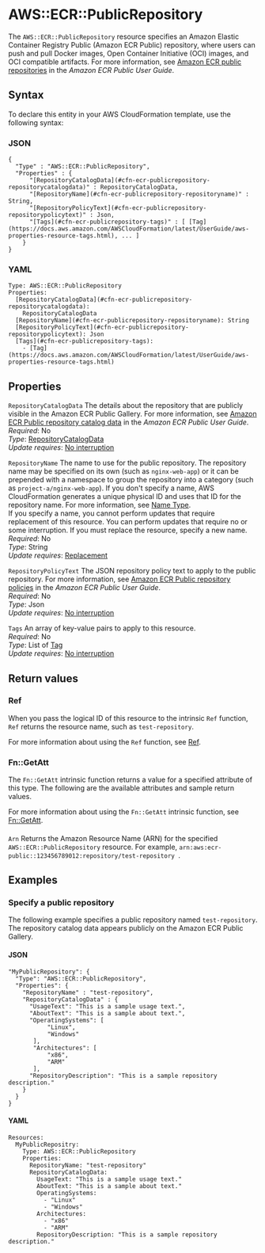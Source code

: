 # AWS::ECR::PublicRepository<a name="aws-resource-ecr-publicrepository"></a>

The `AWS::ECR::PublicRepository` resource specifies an Amazon Elastic Container Registry Public \(Amazon ECR Public\) repository, where users can push and pull Docker images, Open Container Initiative \(OCI\) images, and OCI compatible artifacts\. For more information, see [Amazon ECR public repositories](https://docs.aws.amazon.com/AmazonECR/latest/public/public-repositories.html) in the _Amazon ECR Public User Guide_\.

## Syntax<a name="aws-resource-ecr-publicrepository-syntax"></a>

To declare this entity in your AWS CloudFormation template, use the following syntax:

### JSON<a name="aws-resource-ecr-publicrepository-syntax.json"></a>

```
{
  "Type" : "AWS::ECR::PublicRepository",
  "Properties" : {
      "[RepositoryCatalogData](#cfn-ecr-publicrepository-repositorycatalogdata)" : RepositoryCatalogData,
      "[RepositoryName](#cfn-ecr-publicrepository-repositoryname)" : String,
      "[RepositoryPolicyText](#cfn-ecr-publicrepository-repositorypolicytext)" : Json,
      "[Tags](#cfn-ecr-publicrepository-tags)" : [ [Tag](https://docs.aws.amazon.com/AWSCloudFormation/latest/UserGuide/aws-properties-resource-tags.html), ... ]
    }
}
```

### YAML<a name="aws-resource-ecr-publicrepository-syntax.yaml"></a>

```
Type: AWS::ECR::PublicRepository
Properties:
  [RepositoryCatalogData](#cfn-ecr-publicrepository-repositorycatalogdata):
    RepositoryCatalogData
  [RepositoryName](#cfn-ecr-publicrepository-repositoryname): String
  [RepositoryPolicyText](#cfn-ecr-publicrepository-repositorypolicytext): Json
  [Tags](#cfn-ecr-publicrepository-tags):
    - [Tag](https://docs.aws.amazon.com/AWSCloudFormation/latest/UserGuide/aws-properties-resource-tags.html)
```

## Properties<a name="aws-resource-ecr-publicrepository-properties"></a>

`RepositoryCatalogData` <a name="cfn-ecr-publicrepository-repositorycatalogdata"></a>
The details about the repository that are publicly visible in the Amazon ECR Public Gallery\. For more information, see [Amazon ECR Public repository catalog data](https://docs.aws.amazon.com/AmazonECR/latest/public/public-repository-catalog-data.html) in the _Amazon ECR Public User Guide_\.  
_Required_: No  
_Type_: [RepositoryCatalogData](aws-properties-ecr-publicrepository-repositorycatalogdata.md)  
_Update requires_: [No interruption](https://docs.aws.amazon.com/AWSCloudFormation/latest/UserGuide/using-cfn-updating-stacks-update-behaviors.html#update-no-interrupt)

`RepositoryName` <a name="cfn-ecr-publicrepository-repositoryname"></a>
The name to use for the public repository\. The repository name may be specified on its own \(such as `nginx-web-app`\) or it can be prepended with a namespace to group the repository into a category \(such as `project-a/nginx-web-app`\)\. If you don't specify a name, AWS CloudFormation generates a unique physical ID and uses that ID for the repository name\. For more information, see [Name Type](https://docs.aws.amazon.com/AWSCloudFormation/latest/UserGuide/aws-properties-name.html)\.  
If you specify a name, you cannot perform updates that require replacement of this resource\. You can perform updates that require no or some interruption\. If you must replace the resource, specify a new name\.
_Required_: No  
_Type_: String  
_Update requires_: [Replacement](https://docs.aws.amazon.com/AWSCloudFormation/latest/UserGuide/using-cfn-updating-stacks-update-behaviors.html#update-replacement)

`RepositoryPolicyText` <a name="cfn-ecr-publicrepository-repositorypolicytext"></a>
The JSON repository policy text to apply to the public repository\. For more information, see [Amazon ECR Public repository policies](https://docs.aws.amazon.com/AmazonECR/latest/public/public-repository-policies.html) in the _Amazon ECR Public User Guide_\.  
_Required_: No  
_Type_: Json  
_Update requires_: [No interruption](https://docs.aws.amazon.com/AWSCloudFormation/latest/UserGuide/using-cfn-updating-stacks-update-behaviors.html#update-no-interrupt)

`Tags` <a name="cfn-ecr-publicrepository-tags"></a>
An array of key\-value pairs to apply to this resource\.  
_Required_: No  
_Type_: List of [Tag](https://docs.aws.amazon.com/AWSCloudFormation/latest/UserGuide/aws-properties-resource-tags.html)  
_Update requires_: [No interruption](https://docs.aws.amazon.com/AWSCloudFormation/latest/UserGuide/using-cfn-updating-stacks-update-behaviors.html#update-no-interrupt)

## Return values<a name="aws-resource-ecr-publicrepository-return-values"></a>

### Ref<a name="aws-resource-ecr-publicrepository-return-values-ref"></a>

When you pass the logical ID of this resource to the intrinsic `Ref` function, `Ref` returns the resource name, such as `test-repository`\.

For more information about using the `Ref` function, see [Ref](https://docs.aws.amazon.com/AWSCloudFormation/latest/UserGuide/intrinsic-function-reference-ref.html)\.

### Fn::GetAtt<a name="aws-resource-ecr-publicrepository-return-values-fn--getatt"></a>

The `Fn::GetAtt` intrinsic function returns a value for a specified attribute of this type\. The following are the available attributes and sample return values\.

For more information about using the `Fn::GetAtt` intrinsic function, see [Fn::GetAtt](https://docs.aws.amazon.com/AWSCloudFormation/latest/UserGuide/intrinsic-function-reference-getatt.html)\.

#### <a name="aws-resource-ecr-publicrepository-return-values-fn--getatt-fn--getatt"></a>

`Arn` <a name="Arn-fn::getatt"></a>
Returns the Amazon Resource Name \(ARN\) for the specified `AWS::ECR::PublicRepository` resource\. For example, `arn:aws:ecr-public::123456789012:repository/test-repository `\.

## Examples<a name="aws-resource-ecr-publicrepository--examples"></a>

### Specify a public repository<a name="aws-resource-ecr-publicrepository--examples--Specify_a_public_repository"></a>

The following example specifies a public repository named `test-repository`\. The repository catalog data appears publicly on the Amazon ECR Public Gallery\.

#### JSON<a name="aws-resource-ecr-publicrepository--examples--Specify_a_public_repository--json"></a>

```
"MyPublicRepository": {
  "Type": "AWS::ECR::PublicRepository",
  "Properties": {
    "RepositoryName" : "test-repository",
    "RepositoryCatalogData" : {
      "UsageText": "This is a sample usage text.",
      "AboutText": "This is a sample about text.",
      "OperatingSystems": [
           "Linux",
           "Windows"
       ],
       "Architectures": [
           "x86",
           "ARM"
       ],
      "RepositoryDescription": "This is a sample repository description."
    }
  }
}
```

#### YAML<a name="aws-resource-ecr-publicrepository--examples--Specify_a_public_repository--yaml"></a>

```
Resources:
  MyPublicRepositry:
    Type: AWS::ECR::PublicRepository
    Properties:
      RepositoryName: "test-repository"
      RepositoryCatalogData:
        UsageText: "This is a sample usage text."
        AboutText: "This is a sample about text."
        OperatingSystems:
          - "Linux"
          - "Windows"
        Architectures:
          - "x86"
          - "ARM"
        RepositoryDescription: "This is a sample repository description."
```
